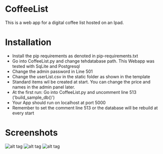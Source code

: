 # CoffeeList
This is a web app for a digital coffee list hosted on an Ipad.

# Installation

* Install the pip requirements as denoted in pip-requirements.txt
* Go into CoffeeList.py and change tehdatabase path. This Webapp was tested with SqLite and Postgresql
* Change the admin password in Line 501
* Change the userList.csv in the static folder as shown in the template
* Standard items wil be created at start. You can change the price and names in the admin panel later.
* At the first run: Go into CoffeeList.py and uncomment line 513 ('build_sample_db()')
* Your App should run on localhost at port 5000
* Remember to set the comment line 513 or the database will be rebuild at every start


# Screenshots

![alt tag](https://cloud.githubusercontent.com/assets/20201737/20141250/c9264674-a68f-11e6-9e6c-24ccb540a13d.png)
![alt tag](https://cloud.githubusercontent.com/assets/20201737/20141251/c92f8874-a68f-11e6-9ac9-5661d08d78e2.png)
![alt tag](https://cloud.githubusercontent.com/assets/20201737/20141248/c910eebe-a68f-11e6-8942-05f3d5c3d386.png)
